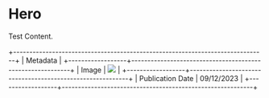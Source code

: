 # Hero

Test Content.

+------------------------------------------------------------------------------+
| Metadata                                                                     |
+------------------+-----------------------------------------------------------+
| Image            | ![][image0]                                               |
+------------------+-----------------------------------------------------------+
| Publication Date | 09/12/2023                                                |
+------------------+-----------------------------------------------------------+

[image0]: https://main--helix-pages--adobe.hlx.page/media_176cf630873d24a275d9f500a15fd32abca5be225.jpeg
